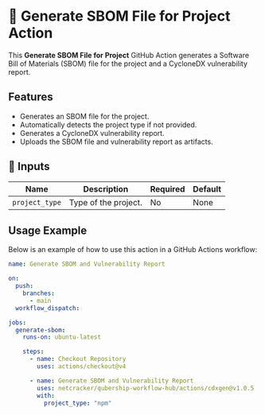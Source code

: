 # 🚀 Generate SBOM File for Project Action

This **Generate SBOM File for Project** GitHub Action generates a Software Bill of Materials (SBOM) file for the project and a CycloneDX vulnerability report.

## Features

- Generates an SBOM file for the project.
- Automatically detects the project type if not provided.
- Generates a CycloneDX vulnerability report.
- Uploads the SBOM file and vulnerability report as artifacts.

## 📌 Inputs

| Name          | Description                | Required | Default |
| ------------- | -------------------------- | -------- | ------- |
| `project_type` | Type of the project.       | No       | None    |

## Usage Example

Below is an example of how to use this action in a GitHub Actions workflow:

```yaml
name: Generate SBOM and Vulnerability Report

on:
  push:
    branches:
      - main
  workflow_dispatch:

jobs:
  generate-sbom:
    runs-on: ubuntu-latest

    steps:
      - name: Checkout Repository
        uses: actions/checkout@v4

      - name: Generate SBOM and Vulnerability Report
        uses: netcracker/qubership-workflow-hub/actions/cdxgen@v1.0.5
        with:
          project_type: "npm"